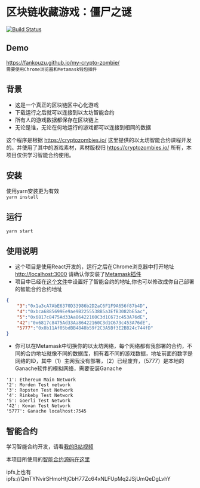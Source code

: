 # 区块链收藏游戏：僵尸之谜
[![Build Status](https://travis-ci.org/Fankouzu/my-crypto-zombie.svg?branch=master)](https://travis-ci.org/Fankouzu/my-crypto-zombie)
## Demo
https://fankouzu.github.io/my-crypto-zombie/ <br />
`需要使用Chrome浏览器和Metamask钱包插件`


## 背景
- 这是一个真正的区块链区中心化游戏
- 下载运行之后就可以连接到以太坊智能合约
- 所有人的游戏数据都保存在区块链上
- 无论是谁，无论在何地运行的游戏都可以连接到相同的数据

这个程序是根据 https://cryptozombies.io/ 这里提供的以太坊智能合约课程开发的。并使用了其中的游戏素材，素材版权归 https://cryptozombies.io/ 所有，本项目仅供学习智能合约使用。


## 安装
使用yarn安装更为有效<br />
`yarn install`
## 运行
`yarn start`
## 使用说明
- 这个项目是使用React开发的，运行之后在Chrome浏览器中打开地址 [http://localhost:3000](http://localhost:3000) 请确认你安装了[Metamask插件](https://metamask.io/) <br />
- 项目中已经在[这个文件](https://github.com/Fankouzu/my-crypto-zombie/blob/master/src/ContractAddress.json)中设置好了智能合约的地址,你也可以修改成你自己部署的智能合约合约地址

```json
{
    "3":"0x1a3cA7AbE6370D33986b2D2aC6F1F9A656f87b4D",
    "4":"0xbca6885699Ee9ae9B2255538B5a3EfB3082bE5ac",
    "5":"0x6817c8475Ad33Aa86422160C3d1C673c453A76dE",
    "42":"0x6817c8475Ad33Aa86422160C3d1C673c453A76dE",
    "5777":"0x8b11Af05bdBB4848b59f2C3A5Bf3E2BB24c744fD"
}
```
- 你可以在Metamask中切换你的以太坊网络，每个网络都有我部署的合约，不同的合约地址就像不同的数据库，拥有着不同的游戏数据，地址前面的数字是网络的ID，其中（1）主网我没有部署，（2）已经废弃，（5777）是本地的Ganache软件的模拟网络，需要安装Ganache
```
'1': Ethereum Main Network
'2': Morden Test network
'3': Ropsten Test Network
'4': Rinkeby Test Network
'5': Goerli Test Network
'42': Kovan Test Network
'5777': Ganache localhost:7545
```
## 智能合约
学习智能合约开发，请看[我的B站视频](https://www.bilibili.com/video/av75230620)<br >

本项目所使用的[智能合约源码在这里](https://github.com/Fankouzu/smart-contract/tree/master/Solidity%20Lesson%2004)<br>

ipfs上也有 ipfs://QmTYNvirSHmoHtjCbH77Zc64xNLFUpMq2JSjUmQeDgLvhY
